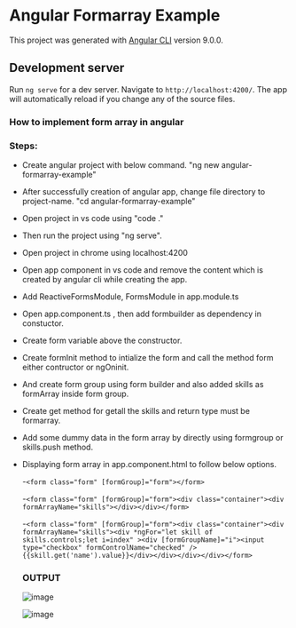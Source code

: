 # Angular Formarray Example

This project was generated with [Angular CLI](https://github.com/angular/angular-cli) version 9.0.0.

## Development server

Run `ng serve` for a dev server. Navigate to `http://localhost:4200/`. The app will automatically reload if you change any of the source files.

### How to implement form array in angular

### Steps: 

- Create angular project with below command.
	"ng new angular-formarray-example"

- After successfully creation of angular app, change file directory to project-name.
	"cd angular-formarray-example"

- Open project in vs code using "code ."

- Then run the project using "ng serve".

- Open project in chrome using localhost:4200

- Open app component in vs code and remove the content which is created by angular cli while creating the app.

- Add ReactiveFormsModule, FormsModule in app.module.ts

- Open app.component.ts , then add formbuilder as dependency in constuctor.

- Create form variable above the constructor.

- Create formInit method to intialize the form and call the method form either contructor or ngOninit.

- And create form group using form builder and also added skills as formArray inside form group.

- Create get method for getall the skills and return type must be formarray.

- Add some dummy data in the form array by directly using formgroup or skills.push method.

- Displaying form array in app.component.html to follow below options.

  -`<form class="form" [formGroup]="form"></form>`

  -`<form class="form" [formGroup]="form"><div class="container"><div formArrayName="skills"></div></div></form>`

  -`<form class="form" [formGroup]="form"><div class="container"><div formArrayName="skills"><div *ngFor="let skill of skills.controls;let i=index" ><div [formGroupName]="i"><input type="checkbox" formControlName="checked" /> {{skill.get('name').value}}</div></div></div></div></form>`
  
  
  ### OUTPUT
  
  
  ![image](https://user-images.githubusercontent.com/98155788/168487687-09cfb38e-ae44-47ed-8b81-fd0c9e458f64.png)
  
  ![image](https://user-images.githubusercontent.com/98155788/168487718-e3eb6090-5f2b-40b7-b321-6133b2d44538.png)


